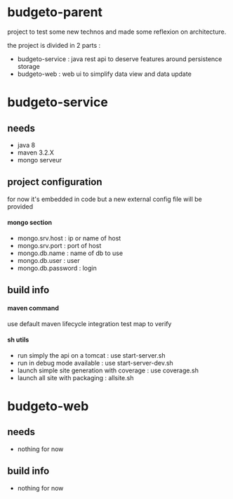 # budgeto-parent

project to test some new technos and made some reflexion on architecture.

the project is divided in 2 parts :
* budgeto-service : java rest api to deserve features around persistence storage
* budgeto-web : web ui to simplify data view and data update

# budgeto-service

## needs
* java 8
* maven 3.2.X
* mongo serveur

## project configuration
for now it's embedded in code but a new external config file will be provided

#### mongo section
* mongo.srv.host : ip or name of host
* mongo.srv.port : port of host
* mongo.db.name : name of db to use
* mongo.db.user : user
* mongo.db.password : login

## build info
#### maven command
use default maven lifecycle
integration test map to verify

#### sh utils
* run simply the api on a tomcat : use start-server.sh
* run in debug mode available : use start-server-dev.sh
* launch simple site generation with coverage : use coverage.sh
* launch all site with packaging : allsite.sh 

# budgeto-web

## needs
* nothing for now

## build info
* nothing for now

